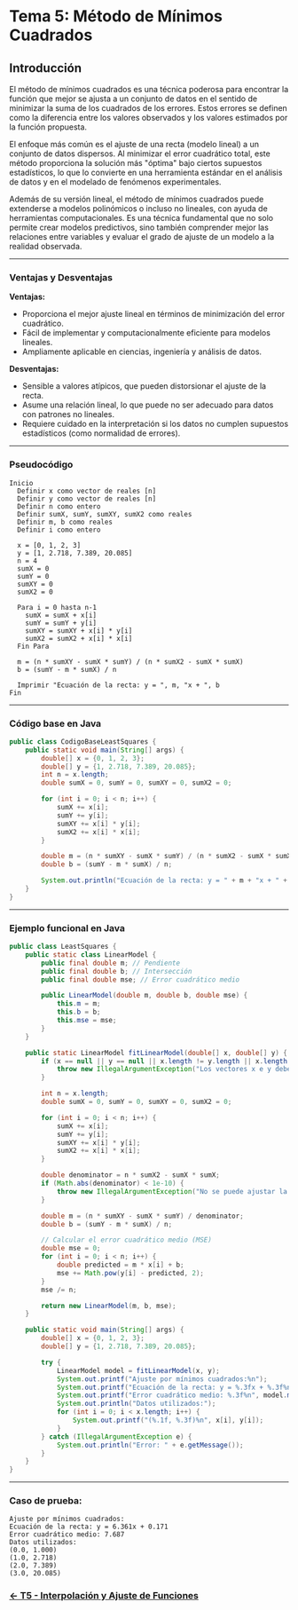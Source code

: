 # Tema 5: Método de Mínimos Cuadrados

## Introducción

El método de mínimos cuadrados es una técnica poderosa para encontrar la función que mejor se ajusta a un conjunto de datos en el sentido de minimizar la suma de los cuadrados de los errores. Estos errores se definen como la diferencia entre los valores observados y los valores estimados por la función propuesta.

El enfoque más común es el ajuste de una recta (modelo lineal) a un conjunto de datos dispersos. Al minimizar el error cuadrático total, este método proporciona la solución más "óptima" bajo ciertos supuestos estadísticos, lo que lo convierte en una herramienta estándar en el análisis de datos y en el modelado de fenómenos experimentales.

Además de su versión lineal, el método de mínimos cuadrados puede extenderse a modelos polinómicos o incluso no lineales, con ayuda de herramientas computacionales. Es una técnica fundamental que no solo permite crear modelos predictivos, sino también comprender mejor las relaciones entre variables y evaluar el grado de ajuste de un modelo a la realidad observada.

---

### Ventajas y Desventajas

**Ventajas:**
- Proporciona el mejor ajuste lineal en términos de minimización del error cuadrático.
- Fácil de implementar y computacionalmente eficiente para modelos lineales.
- Ampliamente aplicable en ciencias, ingeniería y análisis de datos.

**Desventajas:**
- Sensible a valores atípicos, que pueden distorsionar el ajuste de la recta.
- Asume una relación lineal, lo que puede no ser adecuado para datos con patrones no lineales.
- Requiere cuidado en la interpretación si los datos no cumplen supuestos estadísticos (como normalidad de errores).

---

### Pseudocódigo

```text
Inicio
  Definir x como vector de reales [n]
  Definir y como vector de reales [n]
  Definir n como entero
  Definir sumX, sumY, sumXY, sumX2 como reales
  Definir m, b como reales
  Definir i como entero

  x = [0, 1, 2, 3]
  y = [1, 2.718, 7.389, 20.085]
  n = 4
  sumX = 0
  sumY = 0
  sumXY = 0
  sumX2 = 0

  Para i = 0 hasta n-1
    sumX = sumX + x[i]
    sumY = sumY + y[i]
    sumXY = sumXY + x[i] * y[i]
    sumX2 = sumX2 + x[i] * x[i]
  Fin Para

  m = (n * sumXY - sumX * sumY) / (n * sumX2 - sumX * sumX)
  b = (sumY - m * sumX) / n

  Imprimir "Ecuación de la recta: y = ", m, "x + ", b
Fin
```

---

### Código base en Java

```java
public class CodigoBaseLeastSquares {
    public static void main(String[] args) {
        double[] x = {0, 1, 2, 3};
        double[] y = {1, 2.718, 7.389, 20.085};
        int n = x.length;
        double sumX = 0, sumY = 0, sumXY = 0, sumX2 = 0;

        for (int i = 0; i < n; i++) {
            sumX += x[i];
            sumY += y[i];
            sumXY += x[i] * y[i];
            sumX2 += x[i] * x[i];
        }

        double m = (n * sumXY - sumX * sumY) / (n * sumX2 - sumX * sumX);
        double b = (sumY - m * sumX) / n;

        System.out.println("Ecuación de la recta: y = " + m + "x + " + b);
    }
}
```

---

### Ejemplo funcional en Java

```java
public class LeastSquares {
    public static class LinearModel {
        public final double m; // Pendiente
        public final double b; // Intersección
        public final double mse; // Error cuadrático medio

        public LinearModel(double m, double b, double mse) {
            this.m = m;
            this.b = b;
            this.mse = mse;
        }
    }

    public static LinearModel fitLinearModel(double[] x, double[] y) {
        if (x == null || y == null || x.length != y.length || x.length < 2) {
            throw new IllegalArgumentException("Los vectores x e y deben tener la misma longitud y al menos 2 elementos");
        }

        int n = x.length;
        double sumX = 0, sumY = 0, sumXY = 0, sumX2 = 0;

        for (int i = 0; i < n; i++) {
            sumX += x[i];
            sumY += y[i];
            sumXY += x[i] * y[i];
            sumX2 += x[i] * x[i];
        }

        double denominator = n * sumX2 - sumX * sumX;
        if (Math.abs(denominator) < 1e-10) {
            throw new IllegalArgumentException("No se puede ajustar la recta: datos insuficientes o colineales");
        }

        double m = (n * sumXY - sumX * sumY) / denominator;
        double b = (sumY - m * sumX) / n;

        // Calcular el error cuadrático medio (MSE)
        double mse = 0;
        for (int i = 0; i < n; i++) {
            double predicted = m * x[i] + b;
            mse += Math.pow(y[i] - predicted, 2);
        }
        mse /= n;

        return new LinearModel(m, b, mse);
    }

    public static void main(String[] args) {
        double[] x = {0, 1, 2, 3};
        double[] y = {1, 2.718, 7.389, 20.085};

        try {
            LinearModel model = fitLinearModel(x, y);
            System.out.printf("Ajuste por mínimos cuadrados:%n");
            System.out.printf("Ecuación de la recta: y = %.3fx + %.3f%n", model.m, model.b);
            System.out.printf("Error cuadrático medio: %.3f%n", model.mse);
            System.out.println("Datos utilizados:");
            for (int i = 0; i < x.length; i++) {
                System.out.printf("(%.1f, %.3f)%n", x[i], y[i]);
            }
        } catch (IllegalArgumentException e) {
            System.out.println("Error: " + e.getMessage());
        }
    }
}
```

---

### Caso de prueba:

```text
Ajuste por mínimos cuadrados:
Ecuación de la recta: y = 6.361x + 0.171
Error cuadrático medio: 7.687
Datos utilizados:
(0.0, 1.000)
(1.0, 2.718)
(2.0, 7.389)
(3.0, 20.085)
```
### [<- T5 - Interpolación y Ajuste de Funciones ](https://github.com/Yayackie/Trabajos_Metodos-Numericos/tree/main/T5%20-%20Interpolaci%C3%B3n%20y%20Ajuste%20de%20Funciones)
